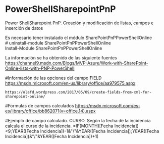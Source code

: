 # PowerShellSharepointPnP
Power ShellSharepoint PnP. Creación y modificación de listas, campos e inserción de datos


Es necesario tener instalado el módulo SharePointPnPPowerShellOnline</br>
    # uninstall-module SharePointPnPPowerShellOnline</br>
      Install-Module SharePointPnPPowerShellOnline </br>

La información se ha obtenido de las siguiente fuentes</br>
https://channel9.msdn.com/Blogs/MVP-Azure/Work-with-SharePoint-Online-lists-with-PNP-PowerShell


#Información de las opciones del campo FIELD</br>
    https://msdn.microsoft.com/en-us/library/office/aa979575.aspx
    
    https://olafd.wordpress.com/2017/05/09/create-fields-from-xml-for-sharepoint-online/

#Formulas de campos calculados
    https://msdn.microsoft.com/es-es/library/office/bb862071(v=office.14).aspx

#Ejemplo de campo calculado. CURSO. Según la fecha de la incidencia calcula el curso de la incidencia.
   =IF(MONTH([Fecha Incidencia])<9;YEAR([Fecha Incidencia])-1&"/"&YEAR([Fecha Incidencia]);YEAR([Fecha Incidencia])&"/"&YEAR([Fecha Incidencia])+1)


